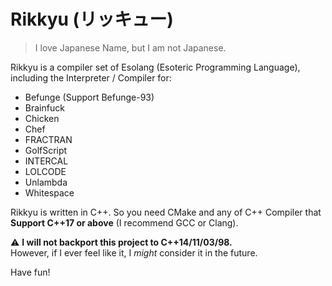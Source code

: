 # Rikkyu (リッキュー)

> I love Japanese Name, but I am not Japanese.

Rikkyu is a compiler set of Esolang (Esoteric Programming Language), including the Interpreter / Compiler for:

- Befunge (Support Befunge-93)
- Brainfuck
- Chicken
- Chef
- FRACTRAN
- GolfScript
- INTERCAL
- LOLCODE
- Unlambda
- Whitespace

Rikkyu is written in C++. So you need CMake and any of C++ Compiler that **Support C++17 or above** (I recommend GCC or Clang).

⚠ **I will not backport this project to C++14/11/03/98.**  
However, if I ever feel like it, I *might* consider it in the future.

Have fun!